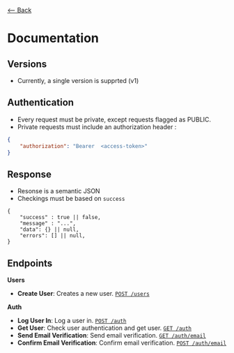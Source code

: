 [⟵ Back](./README.md)

# Documentation

## Versions

- Currently, a single version is supprted (v1)

## Authentication

- Every request must be private, except requests flagged as PUBLIC.
- Private requests must include an authorization header :
```JSON
{
    "authorization": "Bearer  <access-token>"
}
```

## Response

- Resonse is a semantic JSON
- Checkings must be based on `success`

```JS
{
    "success" : true || false,
    "message" : "...",
    "data": {} || null,
    "errors": [] || null,
}

```

## Endpoints

**Users**
-  **Create User**: Creates a new user. [`POST /users`](./endpoints/user/createUser.md)

**Auth**
-  **Log User In**: Log a user in. [`POST /auth`](./endpoints/auth/loginUser.md)
-  **Get User**: Check user authentication and get user. [`GET /auth`](./endpoints/auth/getUser.md)
-  **Send Email Verification**: Send email verification. [`GET /auth/email`](./endpoints/auth/verifyEmail.md)
-  **Confirm Email Verification**: Confirm email verification. [`POST /auth/email`](./endpoints/auth/confirmEmail.md)

